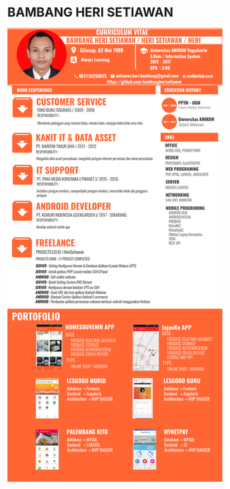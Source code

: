 # BAMBANG HERI SETIAWAN
![alt text](https://github.com/BambangHeriSetiawan/mycv/blob/master/cv_bambang_heri_setiawan.jpg)
